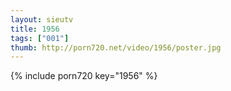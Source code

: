 ```yaml
--- 
layout: sieutv
title: 1956
tags: ["001"]
thumb: http://porn720.net/video/1956/poster.jpg
---
```

{% include porn720 key="1956" %} 
